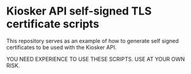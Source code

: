 # Kiosker API self-signed TLS certificate scripts
This repository serves as an example of how to generate self signed certificates to be used with the Kiosker API.

YOU NEED EXPERIENCE TO USE THESE SCRIPTS. USE AT YOUR OWN RISK.
